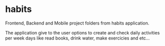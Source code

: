 # habits

Frontend, Backend and Mobile project folders from habits application.

The application give to the user options to create and check daily activities per week days like read books, drink water,
make exercicies and etc...

